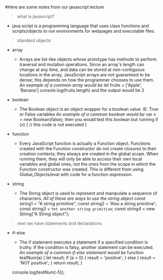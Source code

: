 #Here are some notes from our javascript lecture
>what is javascript?
+ java script is a programming language that uses class functions and scripts/objects to run environments for webpages and executable files.

>standard objects
+ array
    - Arrays are list-like objects whose prototype has methods to perform traversal and mutation operations. Since an array's length can change at any time, and data can be stored at non-contiguous locations in the array, JavaScript arrays are not guaranteed to be dense; this depends on how the programmer chooses to use them.
    *An example of a common array would be* 
    let fruits = ['Apple', 'Banana']
    console.log(fruits.length)
    and the output would be 2

+ boolean
    - The Boolean object is an object wrapper for a boolean value. IE: True or False variables
    *An example of a common boolean would be* 
    var x = new Boolean(false);
    then you would test this boolean but running
    if (x) {
        // this code is not executed
    }
+ function
    - Every JavaScript function is actually a Function object. Functions created with the Function constructor do not create closures to their creation contexts; they always are created in the global scope. When running them, they will only be able to access their own local variables and global ones, not the ones from the scope in which the Function constructor was created. This is different from using Global_Objects/eval with code for a function expression.
+ string
    - The String object is used to represent and manipulate a sequence of characters.
    *All of these are ways to use the string object*
    const string1 = "A string primitive";
    const string2 = 'Also a string primitive';
    const string3 = `Yet another string primitive`;
    const string4 = new String("A String object");

>next we have statements and declarations
+ if-else
    - The if statement executes a statement if a specified condition is truthy. If the condition is falsy, another statement can be executed.
    *An example of a common if-else statement would be*
    function testNum(a) {
    let result;
    if (a > 0) {
    result = 'positive';
    } else {
    result = 'NOT positive';
    }
    return result;
    }   

    console.log(testNum(-5));

